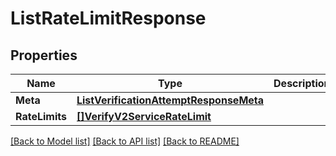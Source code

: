 # ListRateLimitResponse

## Properties

Name | Type | Description | Notes
------------ | ------------- | ------------- | -------------
**Meta** | [**ListVerificationAttemptResponseMeta**](ListVerificationAttemptResponse_meta.md) |  |[optional] 
**RateLimits** | [**[]VerifyV2ServiceRateLimit**](verify.v2.service.rate_limit.md) |  |[optional] 

[[Back to Model list]](../README.md#documentation-for-models) [[Back to API list]](../README.md#documentation-for-api-endpoints) [[Back to README]](../README.md)


